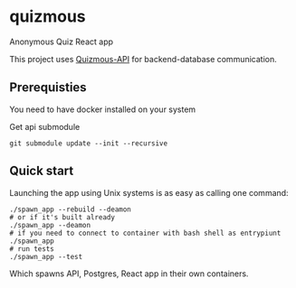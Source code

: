 # quizmous
Anonymous Quiz React app

This project uses [Quizmous-API](https://www.github.com/szykol/quizmous-api) for backend-database communication.

## Prerequisties
You need to have docker installed on your system

Get api submodule
```
git submodule update --init --recursive
```

## Quick start

Launching the app using Unix systems is as easy as calling one command:

```
./spawn_app --rebuild --deamon
# or if it's built already
./spawn_app --deamon
# if you need to connect to container with bash shell as entrypiunt
./spawn_app
# run tests
./spawn_app --test
```

Which spawns API, Postgres, React app in their own containers.
